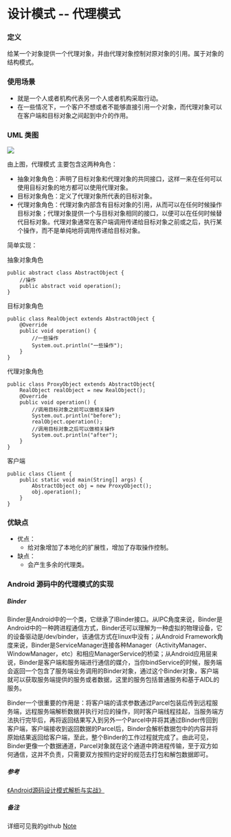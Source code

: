 # 设计模式 -- 代理模式

### 定义

给某一个对象提供一个代理对象，并由代理对象控制对原对象的引用。属于对象的结构模式。

### 使用场景

- 就是一个人或者机构代表另一个人或者机构采取行动。
- 在一些情况下，一个客户不想或者不能够直接引用一个对象，而代理对象可以在客户端和目标对象之间起到中介的作用。

### UML 类图

![](https://github.com/mrlsm/Note/blob/master/designPatterns/images/proxy_uml.jpg)

由上图，代理模式 主要包含这两种角色：

- 抽象对象角色：声明了目标对象和代理对象的共同接口，这样一来在任何可以使用目标对象的地方都可以使用代理对象。
- 目标对象角色：定义了代理对象所代表的目标对象。
- 代理对象角色：代理对象内部含有目标对象的引用，从而可以在任何时候操作目标对象；代理对象提供一个与目标对象相同的接口，以便可以在任何时候替代目标对象。代理对象通常在客户端调用传递给目标对象之前或之后，执行某个操作，而不是单纯地将调用传递给目标对象。

简单实现：

抽象对象角色
```
public abstract class AbstractObject {
    //操作
    public abstract void operation();
}
```

目标对象角色
```
public class RealObject extends AbstractObject {
    @Override
    public void operation() {
        //一些操作
        System.out.println("一些操作");
    }
}
```

代理对象角色
```
public class ProxyObject extends AbstractObject{
    RealObject realObject = new RealObject();
    @Override
    public void operation() {
        //调用目标对象之前可以做相关操作
        System.out.println("before");        
        realObject.operation();        
        //调用目标对象之后可以做相关操作
        System.out.println("after");
    }
}
```

客户端
```
public class Client {
    public static void main(String[] args) {
        AbstractObject obj = new ProxyObject();
        obj.operation();
    }
}
```


### 优缺点
- 优点：
    - 给对象增加了本地化的扩展性，增加了存取操作控制。
- 缺点：
    - 会产生多余的代理类。

### Android 源码中的代理模式的实现

##### Binder

Binder是Android中的一个类，它继承了IBinder接口。从IPC角度来说，Binder是Android中的一种跨进程通信方式，Binder还可以理解为一种虚拟的物理设备，它的设备驱动是/dev/binder，该通信方式在linux中没有；从Android Framework角度来说，Binder是ServiceManager连接各种Manager（ActivityManager、WindowManager，etc）和相应ManagerService的桥梁；从Android应用层来说，Binder是客户端和服务端进行通信的媒介，当你bindService的时候，服务端会返回一个包含了服务端业务调用的Binder对象，通过这个Binder对象，客户端就可以获取服务端提供的服务或者数据，这里的服务包括普通服务和基于AIDL的服务。

Binder一个很重要的作用是：将客户端的请求参数通过Parcel包装后传到远程服务端，远程服务端解析数据并执行对应的操作，同时客户端线程挂起，当服务端方法执行完毕后，再将返回结果写入到另外一个Parcel中并将其通过Binder传回到客户端，客户端接收到返回数据的Parcel后，Binder会解析数据包中的内容并将原始结果返回给客户端，至此，整个Binder的工作过程就完成了。由此可见，Binder更像一个数据通道，Parcel对象就在这个通道中跨进程传输，至于双方如何通信，这并不负责，只需要双方按照约定好的规范去打包和解包数据即可。


##### 参考
[《Android源码设计模式解析与实战》](https://book.douban.com/subject/26644935/)  
                                                                   

##### 备注
详细可见我的github [Note](https://github.com/mrlsm/Note)
